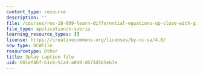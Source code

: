 ```yaml
---
content_type: resource
description: ''
file: /courses/res-18-009-learn-differential-equations-up-close-with-gilbert-strang-and-cleve-moler-fall-2015/601ef4bfb1c651a4a0d0d673d565eb7e_ghjOS7Q82s0.vtt
file_type: application/x-subrip
learning_resource_types: []
license: https://creativecommons.org/licenses/by-nc-sa/4.0/
ocw_type: OCWFile
resourcetype: Other
title: 3play caption file
uid: 601ef4bf-b1c6-51a4-a0d0-d673d565eb7e
---
```

